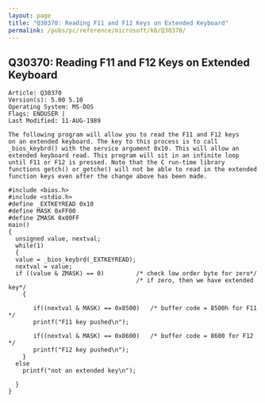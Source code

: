 ```yaml
---
layout: page
title: "Q30370: Reading F11 and F12 Keys on Extended Keyboard"
permalink: /pubs/pc/reference/microsoft/kb/Q30370/
---
```


## Q30370: Reading F11 and F12 Keys on Extended Keyboard

	Article: Q30370
	Version(s): 5.00 5.10
	Operating System: MS-DOS
	Flags: ENDUSER |
	Last Modified: 11-AUG-1989
	
	The following program will allow you to read the F11 and F12 keys
	on an extended keyboard. The key to this process is to call
	_bios_keybrd() with the service argument 0x10. This will allow an
	extended keyboard read. This program will sit in an infinite loop
	until F11 or F12 is pressed. Note that the C run-time library
	functions getch() or getche() will not be able to read in the extended
	function keys even after the change above has been made.
	
	#include <bios.h>
	#include <stdio.h>
	#define _EXTKEYREAD 0x10
	#define MASK 0xFF00
	#define ZMASK 0x00FF
	main()
	{
	  unsigned value, nextval;
	  while(1)
	  {
	  value = _bios_keybrd(_EXTKEYREAD);
	  nextval = value;
	  if ((value & ZMASK) == 0)         /* check low order byte for zero*/
	                                    /* if zero, then we have extended key*/
	    {
	
	       if((nextval & MASK) == 0x8500)   /* buffer code = 8500h for F11 */
	       printf("F11 key pushed\n");
	
	       if((nextval & MASK) == 0x8600)   /* buffer code = 8600 for F12 */
	       printf("F12 key pushed\n");
	    }
	  else
	    printf("not an extended key\n");
	
	  }
	}
